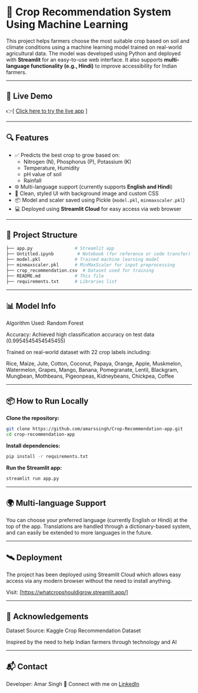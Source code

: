 # 🌾 Crop Recommendation System Using Machine Learning

This project helps farmers choose the most suitable crop based on soil and climate conditions using a machine learning model trained on real-world agricultural data. The model was developed using Python and deployed with **Streamlit** for an easy-to-use web interface. It also supports **multi-language functionality (e.g., Hindi)** to improve accessibility for Indian farmers.

---

## 🚀 Live Demo

👉[ [Click here to try the live app](https://whatcropshouldigrow.streamlit.app/)  ]

---

## 🔍 Features

- ✅ Predicts the best crop to grow based on:
  - Nitrogen (N), Phosphorus (P), Potassium (K)
  - Temperature, Humidity
  - pH value of soil
  - Rainfall
- 🌐 Multi-language support (currently supports **English and Hindi**)
- 🎨 Clean, styled UI with background image and custom CSS
- 📦 Model and scaler saved using Pickle (`model.pkl`, `minmaxscaler.pkl`)
- 💻 Deployed using **Streamlit Cloud** for easy access via web browser

---

## 📁 Project Structure

```bash
├── app.py                # Streamlit app
├── Untitled.ipynb         # Notebook (for reference or code transfer)
├── model.pkl             # Trained machine learning model
├── minmaxscaler.pkl      # MinMaxScaler for input preprocessing
├── crop_recommendation.csv  # Dataset used for training
├── README.md             # This file
├── requirements.txt      # Libraries list
```

---

## 📊 Model Info

Algorithm Used: Random Forest  

Accuracy: Achieved high classification accuracy on test data (0.9954545454545455) 

Trained on real-world dataset with 22 crop labels including:  

Rice, Maize, Jute, Cotton, Coconut, Papaya, Orange, Apple, Muskmelon, Watermelon, Grapes, Mango, Banana, Pomegranate, Lentil, Blackgram, Mungbean, Mothbeans, Pigeonpeas, Kidneybeans, Chickpea, Coffee

---

## 📦 How to Run Locally

**Clone the repository:**  

```bash
git clone https://github.com/amarssingh/Crop-Recommendation-app.git
cd crop-recommendation-app
```

**Install dependencies:**

```bash
pip install -r requirements.txt
```

**Run the Streamlit app:**

```bash
streamlit run app.py
```

---

## 🌍 Multi-language Support

You can choose your preferred language (currently English or Hindi) at the top of the app. Translations are handled through a dictionary-based system, and can easily be extended to more languages in the future.

--- 

## 🛰 Deployment

The project has been deployed using Streamlit Cloud which allows easy access via any modern browser without the need to install anything.

Visit: [https://whatcropshouldigrow.streamlit.app/]

---

## 🙌 Acknowledgements

Dataset Source: Kaggle Crop Recommendation Dataset  

Inspired by the need to help Indian farmers through technology and AI  

---

## 📬 Contact

Developer: Amar Singh
📧 Connect with me on [LinkedIn](https://www.linkedin.com/in/amarssingh-in)

